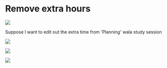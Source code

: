 # Remove extra hours 

![](https://imgur.com/aqlGOty)

Suppose I want to edit out the extra time from 'Planning' wala study session

![](https://imgur.com/R5kXwPU)

![](https://imgur.com/BX40zTx)

![](https://imgur.com/fkGRmO1)